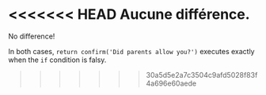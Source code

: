 <<<<<<< HEAD
Aucune différence.
=======
No difference!

In both cases, `return confirm('Did parents allow you?')` executes exactly when the `if` condition is falsy.
>>>>>>> 30a5d5e2a7c3504c9afd5028f83f4a696e60aede
